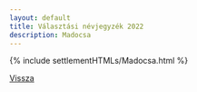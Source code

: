 ```yaml
---
layout: default
title: Választási névjegyzék 2022
description: Madocsa
---
```


{% include settlementHTMLs/Madocsa.html %}

[Vissza](../)